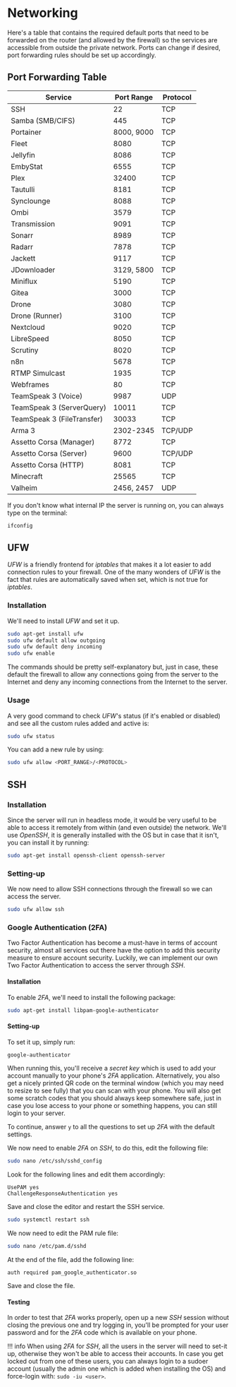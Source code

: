 # Networking

Here's a table that contains the required default ports that need to be forwarded on the router (and allowed by the firewall) so the services are accessible from outside the private network. Ports can change if desired, port forwarding rules should be set up accordingly.

## Port Forwarding Table

| Service                     | Port Range  | Protocol |
|-----------------------------|-------------|----------|
| SSH                         | 22          | TCP      |
| Samba (SMB/CIFS)            | 445         | TCP      |
| Portainer                   | 8000, 9000  | TCP      |
| Fleet                       | 8080        | TCP      |
| Jellyfin                    | 8086        | TCP      |
| EmbyStat                    | 6555        | TCP      |
| Plex                        | 32400       | TCP      |
| Tautulli                    | 8181        | TCP      |
| Synclounge                  | 8088        | TCP      |
| Ombi                        | 3579        | TCP      |
| Transmission                | 9091        | TCP      |
| Sonarr                      | 8989        | TCP      |
| Radarr                      | 7878        | TCP      |
| Jackett                     | 9117        | TCP      |
| JDownloader                 | 3129, 5800  | TCP      |
| Miniflux                    | 5190        | TCP      |
| Gitea                       | 3000        | TCP      |
| Drone                       | 3080        | TCP      |
| Drone (Runner)              | 3100        | TCP      |
| Nextcloud                   | 9020        | TCP      |
| LibreSpeed                  | 8050        | TCP      |
| Scrutiny                    | 8020        | TCP      |
| n8n                         | 5678        | TCP      |
| RTMP Simulcast              | 1935        | TCP      |
| Webframes                   | 80          | TCP      |
| TeamSpeak 3 (Voice)         | 9987        | UDP      |
| TeamSpeak 3 (ServerQuery)   | 10011       | TCP      |
| TeamSpeak 3 (FileTransfer)  | 30033       | TCP      |
| Arma 3                      | 2302-2345   | TCP/UDP  |
| Assetto Corsa (Manager)     | 8772        | TCP      |
| Assetto Corsa (Server)      | 9600        | TCP/UDP  |
| Assetto Corsa (HTTP)        | 8081        | TCP      |
| Minecraft                   | 25565       | TCP      |
| Valheim                     | 2456, 2457  | UDP      |

If you don't know what internal IP the server is running on, you can always type on the terminal:

```bash
ifconfig
```

## UFW

*UFW* is a friendly frontend for *iptables* that makes it a lot easier to add connection rules to your firewall. One of the many wonders of *UFW* is the fact that rules are automatically saved when set, which is not true for *iptables*.

### Installation

We'll need to install *UFW* and set it up.

```bash
sudo apt-get install ufw
sudo ufw default allow outgoing
sudo ufw default deny incoming
sudo ufw enable
```

The commands should be pretty self-explanatory but, just in case, these default the firewall to allow any connections going from the server to the Internet and deny any incoming connections from the Internet to the server.

### Usage

A very good command to check *UFW*'s status (if it's enabled or disabled) and see all the custom rules added and active is:

```bash
sudo ufw status
```

You can add a new rule by using:

```bash
sudo ufw allow <PORT_RANGE>/<PROTOCOL>
```

## SSH

### Installation

Since the server will run in headless mode, it would be very useful to be able to access it remotely from within (and even outside) the network. We'll use *OpenSSH*, it is generally installed with the OS but in case that it isn't, you can install it by running:

```bash
sudo apt-get install openssh-client openssh-server
```

### Setting-up

We now need to allow SSH connections through the firewall so we can access the server.

```bash
sudo ufw allow ssh
```

### Google Authentication (2FA)

Two Factor Authentication has become a must-have in terms of account security, almost all services out there have the option to add this security measure to ensure account security. Luckily, we can implement our own Two Factor Authentication to access the server through *SSH*.

#### Installation

To enable *2FA*, we'll need to install the following package:

```bash
sudo apt-get install libpam-google-authenticator
```

#### Setting-up

To set it up, simply run:

```bash
google-authenticator
```

When running this, you'll receive a *secret key* which is used to add your account manually to your phone's *2FA* application. Alternatively, you also get a nicely printed QR code on the terminal window (which you may need to resize to see fully) that you can scan with your phone. You will also get some scratch codes that you should always keep somewhere safe, just in case you lose access to your phone or something happens, you can still login to your server.

To continue, answer `y` to all the questions to set up *2FA* with the default settings.

We now need to enable *2FA* on *SSH*, to do this, edit the following file:

```bash
sudo nano /etc/ssh/sshd_config
```

Look for the following lines and edit them accordingly:

```text
UsePAM yes
ChallengeResponseAuthentication yes
```

Save and close the editor and restart the SSH service.

```bash
sudo systemctl restart ssh
```

We now need to edit the PAM rule file:

```bash
sudo nano /etc/pam.d/sshd
```

At the end of the file, add the following line:

```text
auth required pam_google_authenticator.so
```

Save and close the file.

#### Testing

In order to test that *2FA* works properly, open up a new *SSH* session without closing the previous one and try logging in, you'll be prompted for your user password and for the *2FA* code which is available on your phone.

!!! info
    When using *2FA* for *SSH*, all the users in the server will need to set-it up, otherwise they won't be able to access their accounts. In case you get locked out from one of these users, you can always login to a sudoer account (usually the admin one which is added when installing the OS) and force-login with: `sudo -iu <user>`.

